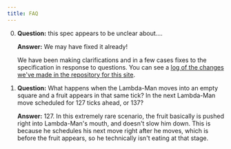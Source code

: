 ```yaml
---
title: FAQ
---
```


 0. **Question:** this spec appears to be unclear about....

    **Answer:** We may have fixed it already!

    We have been making clarifications and in a few cases fixes to the
    specification in response to questions. You can see a [log of the changes
    we've made in the repository for this site](https://github.com/icfpcontest2014/icfpcontest2014.github.io/commits/source).

 1. **Question:** What happens when the Lambda-Man moves into an empty square and a fruit
    appears in that same tick? In the next Lambda-Man move scheduled for 127 ticks
    ahead, or 137?

    **Answer:** 127. In this extremely rare scenario, the fruit basically is pushed right
    into Lambda-Man's mouth, and doesn't slow him down. This is because he schedules
    his next move right after he moves, which is before the fruit appears, so he
    technically isn't eating at that stage.

